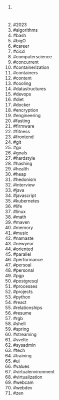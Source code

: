 1. #
1. #2023
1. #algorithms
1. #bash
1. #bigO
1. #career
1. #cicd
1. #computerscience
1. #concurrent
1. #containerization
1. #containers
1. #content
1. #cooling
1. #datastructures
1. #devops
1. #diet
1. #docker
1. #encryption
1. #engineering
1. #fasting
1. #firmware
1. #fitness
1. #frontend
1. #git
1. #go
1. #goals
1. #hardstyle
1. #hashing
1. #health
1. #heap
1. #hedonism
1. #interview
1. #java
1. #javascript
1. #kubernetes
1. #life
1. #linux
1. #math
1. #maven
1. #memory
1. #music
1. #namaste
1. #newyear
1. #oriented
1. #parallel
1. #performance
1. #persoal
1. #personal
1. #pgp
1. #postgresql
1. #processes
1. #projects
1. #python
1. #react
1. #relationships
1. #resume
1. #rgb
1. #shell
1. #spring
1. #streaming
1. #svelte
1. #sysadmin
1. #tech
1. #training
1. #ui
1. #values
1. #virtualenvironment
1. #virtualization
1. #webcam
1. #webdev
1. #zen
